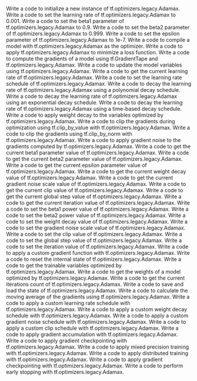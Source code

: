 Write a code to initialize a new instance of tf.optimizers.legacy.Adamax.
Write a code to set the learning rate of tf.optimizers.legacy.Adamax to 0.001.
Write a code to set the beta1 parameter of tf.optimizers.legacy.Adamax to 0.9.
Write a code to set the beta2 parameter of tf.optimizers.legacy.Adamax to 0.999.
Write a code to set the epsilon parameter of tf.optimizers.legacy.Adamax to 1e-7.
Write a code to compile a model with tf.optimizers.legacy.Adamax as the optimizer.
Write a code to apply tf.optimizers.legacy.Adamax to minimize a loss function.
Write a code to compute the gradients of a model using tf.GradientTape and tf.optimizers.legacy.Adamax.
Write a code to update the model variables using tf.optimizers.legacy.Adamax.
Write a code to get the current learning rate of tf.optimizers.legacy.Adamax.
Write a code to set the learning rate schedule of tf.optimizers.legacy.Adamax.
Write a code to decay the learning rate of tf.optimizers.legacy.Adamax using a polynomial decay schedule.
Write a code to decay the learning rate of tf.optimizers.legacy.Adamax using an exponential decay schedule.
Write a code to decay the learning rate of tf.optimizers.legacy.Adamax using a time-based decay schedule.
Write a code to apply weight decay to the variables optimized by tf.optimizers.legacy.Adamax.
Write a code to clip the gradients during optimization using tf.clip_by_value with tf.optimizers.legacy.Adamax.
Write a code to clip the gradients using tf.clip_by_norm with tf.optimizers.legacy.Adamax.
Write a code to apply gradient noise to the gradients computed by tf.optimizers.legacy.Adamax.
Write a code to get the current beta1 parameter value of tf.optimizers.legacy.Adamax.
Write a code to get the current beta2 parameter value of tf.optimizers.legacy.Adamax.
Write a code to get the current epsilon parameter value of tf.optimizers.legacy.Adamax.
Write a code to get the current weight decay value of tf.optimizers.legacy.Adamax.
Write a code to get the current gradient noise scale value of tf.optimizers.legacy.Adamax.
Write a code to get the current clip value of tf.optimizers.legacy.Adamax.
Write a code to get the current global step value of tf.optimizers.legacy.Adamax.
Write a code to get the current iteration value of tf.optimizers.legacy.Adamax.
Write a code to set the beta1 power value of tf.optimizers.legacy.Adamax.
Write a code to set the beta2 power value of tf.optimizers.legacy.Adamax.
Write a code to set the weight decay value of tf.optimizers.legacy.Adamax.
Write a code to set the gradient noise scale value of tf.optimizers.legacy.Adamax.
Write a code to set the clip value of tf.optimizers.legacy.Adamax.
Write a code to set the global step value of tf.optimizers.legacy.Adamax.
Write a code to set the iteration value of tf.optimizers.legacy.Adamax.
Write a code to apply a custom gradient function with tf.optimizers.legacy.Adamax.
Write a code to reset the internal state of tf.optimizers.legacy.Adamax.
Write a code to get the trainable variables optimized by tf.optimizers.legacy.Adamax.
Write a code to get the weights of a model optimized by tf.optimizers.legacy.Adamax.
Write a code to get the current iterations count of tf.optimizers.legacy.Adamax.
Write a code to save and load the state of tf.optimizers.legacy.Adamax.
Write a code to calculate the moving average of the gradients using tf.optimizers.legacy.Adamax.
Write a code to apply a custom learning rate schedule with tf.optimizers.legacy.Adamax.
Write a code to apply a custom weight decay schedule with tf.optimizers.legacy.Adamax.
Write a code to apply a custom gradient noise schedule with tf.optimizers.legacy.Adamax.
Write a code to apply a custom clip schedule with tf.optimizers.legacy.Adamax.
Write a code to apply gradient accumulation with tf.optimizers.legacy.Adamax.
Write a code to apply gradient checkpointing with tf.optimizers.legacy.Adamax.
Write a code to apply mixed precision training with tf.optimizers.legacy.Adamax.
Write a code to apply distributed training with tf.optimizers.legacy.Adamax.
Write a code to apply gradient checkpointing with tf.optimizers.legacy.Adamax.
Write a code to perform early stopping with tf.optimizers.legacy.Adamax.